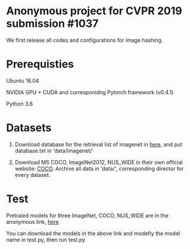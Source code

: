 # Anonymous project for CVPR 2019 submission #1037

We first release all codes and configurations for image hashing.

# Prerequisties
Ubuntu 16.04

NVIDIA GPU + CUDA and corresponidng Pytorch framework (v0.4.1)

Python 3.6

# Datasets
1. Download database for the retrieval list of imagenet in [here](https://drive.google.com/open?id=1xDfg2liQzjzXxp51DEgSVMEI1trKJ_RA), and put database.txt in 'data/imagenet/'

2. Download MS COCO, ImageNet2012, NUS_WIDE in their own official website: [COCO](http://cocodataset.org/#download). Archive all data in 'data/', corresponding director for every dataset.


# Test

Pretraied models for three ImageNet, COCO, NUS_WIDE are in the anonymous link, [here](https://drive.google.com/drive/folders/1HFLDfPvSrVITCFwolcQ3arym4PTODMHQ?usp=sharing)

You can download the models in the above link and modefiy the model name in test.py, then run test.py
